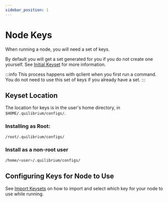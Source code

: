 ```yaml
---
sidebar_position: 1
---
```

# Node Keys
When running a node, you will need a set of keys.  

By default you will get a set generated for you if you do not create one yourself. See [Initial Keyset](./initial-keyset) for more information.

:::info
This process happens with qclient when you first run a command. You do not need to use this set of keys if you already have a set.
:::

## Keyset Location
The location for keys is in the user's home directory, in `$HOME/.quilibrium/configs/`.

### Installing as Root:
```bash
/root/.quilibrium/configs/
```

### Install as a non-root user
```bash
/home/<user>/.quilibrium/configs/
```

## Configuring Keys for Node to Use
See [Import Keysets](import-keysets) on how to import and select which key for your node to use while running.
